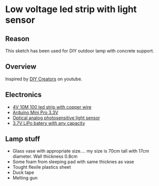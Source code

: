 # Low voltage led strip with light sensor 

## Reason

This sketch has been used for DIY outdoor lamp with concrete support.

## Overview

Inspired by [DIY Creators](https://www.youtube.com/watch?v=Kb9vXZfTYoA) on youtube.

## Electronics

- [4V 10M 100 led strip with copper wire](https://www.aliexpress.com/item/NEW-10M-33FT-100Led-3AA-Battery-Powered-Decoration-LED-Copper-Wire-Fairy-String-Lights-Lamps-for/32478989467.html?spm=2114.13010608.0.0.0SQlso)
- [Arduino Mini Pro 3.3V](https://www.aliexpress.com/item/Free-Shipping-1PCS-pro-mini-atmega328-Pro-Mini-328-Mini-ATMEGA328-3-3V-8MHz-for-Arduino/32341782884.html?spm=2114.13010608.0.0.k1jZiq)
- [Optical analog photosensitive light sensor](https://www.aliexpress.com/item/photoresistance-detection-Optical-Photosensitive-light-sensor-module-for-Arduino/32340445532.html?spm=2114.13010608.0.0.k1jZiq)
- [3.7V LiPo batery with any capacity](http://www.ebay.co.uk/itm/232117567215?_trksid=p2057872.m2749.l2649&ssPageName=STRK%3AMEBIDX%3AIT)

## Lamp stuff

- Glass vase with appropriate size.... my size is 70cm tall with 17cm diameter. Wall thickness 0.8cm
- Some foam from sleeping pad with same thicknes as vase
- Tought flexile plastics sheet
- Duck tape
- Melting gun
